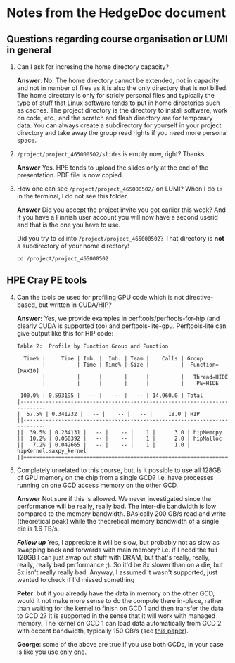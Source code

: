 # Notes from the HedgeDoc document

## Questions regarding course organisation or LUMI in general

1.  Can I ask for incresing the home directory capacity?

     **Answer**: No. The home directory cannot be extended, not in capacity and not in number of files as it is also the only directory that is not billed. The home directory is only for stricly personal files and typically the type of stuff that Linux software tends to put in home directories such as caches. The project directory is the directory to install software, work on code, etc., and the scratch and flash directory are for temporary data. You can always create a subdirectory for yourself in your project directory and take away the group read rights if you need more personal space.

2.  `/project/project_465000502/slides` is empty now, right? Thanks.

    **Answer** Yes. HPE tends to upload the slides only at the end of the presentation.
               PDF file is now copied.
               
3.  How one can see `/project/project_465000502/` on LUMI?
    When I do `ls` in the terminal, I do not see this folder.

    **Answer** Did you accept the project invite you got earlier this week? And if you have a Finnish user account you will now have a second userid and that is the one you have to use.
    
    Did you try to `cd` into `/project/project_465000502`? That directory is **not** a subdirectory of your home directory!
    
    ```
    cd /project/project_465000502
    ```
    
  
    
## HPE Cray PE tools

4.  Can the tools be used for profiling GPU code which is not directive-based, but written in CUDA/HIP?

    **Answer:** Yes, we provide examples in perftools/perftools-for-hip (and clearly CUDA is supported too) and perftools-lite-gpu. Perftools-lite can give output like this for HIP code:
    ```
    Table 2:  Profile by Function Group and Function

      Time% |     Time | Imb. |  Imb. | Team |    Calls | Group
            |          | Time | Time% | Size |          |  Function=[MAX10]
            |          |      |       |      |          |   Thread=HIDE
            |          |      |       |      |          |    PE=HIDE

     100.0% | 0.593195 |   -- |    -- |   -- | 14,960.0 | Total
    |---------------------------------------------------------------------------
    |  57.5% | 0.341232 |   -- |    -- |   -- |     18.0 | HIP
    ||--------------------------------------------------------------------------
    ||  39.5% | 0.234131 |   -- |    -- |    1 |      3.0 | hipMemcpy
    ||  10.2% | 0.060392 |   -- |    -- |    1 |      2.0 | hipMalloc
    ||   7.2% | 0.042665 |   -- |    -- |    1 |      1.0 | hipKernel.saxpy_kernel
    ||==========================================================================

    ```


8. Completely unrelated to this course, but, is it possible to use all 128GB of GPU memory on the chip from a single GCD? i.e. have processes running on one GCD access memory on the other GCD.
    
    **Answer** Not sure if this is allowed. We never investigated since the performance will be really, really bad. The inter-die bandwidth is low compared to the memory bandwidth. BAsically 200 GB/s read and write (theoretical peak) while the theoretical memory bandwidth of a single die is 1.6 TB/s. 
    
    ***Follow up*** Yes, I appreciate it will be slow, but probably not as slow as swapping back and forwards with main memory? i.e. if I need the full 128GB I can just swap out stuff with DRAM, but that's really, really, really, really bad performance ;). So it'd be 8x slower than on a die, but 8x isn't really really bad. Anyway, I assumed it wasn't supported, just wanted to check if I'd missed something
    
    **Peter**: but if you already have the data in memory on the other GCD, would it not make more sense to do the compute there in-place, rather than waiting for the kernel to finish on GCD 1 and then transfer the data to GCD 2? It is supported in the sense that it will work with managed memory. The kernel on GCD 1 can load data automatically from GCD 2 with decent bandwidth, typically 150 GB/s (see [this paper](https://arxiv.org/pdf/2302.14827.pdf)).
    
    **George**: some of the above are true if you use both GCDs, in your case is like you use only one.
   


